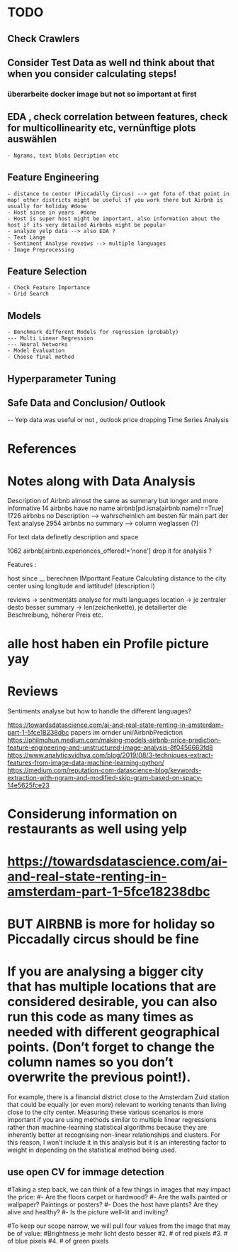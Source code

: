 # TODO
## Check Crawlers
## Consider Test Data as well nd think about that when you consider calculating steps!
### überarbeite docker image but not so important at first 

## EDA , check correlation between features, check for multicollinearity etc, vernünftige plots auswählen
    - Ngrams, text blobs Decription etc
## Feature Engineering
    - distance to center (Piccadally Circus) --> get foto of that point in map! other districts might be useful if you work there but Airbnb is usually for holiday #done
    - Host since in years  #done
    - Host is super host might be important, also information about the host if its very detailed Airbnbs might be popular
    - analyze yelp data --> also EDA ? 
    - Text Länge 
    - Sentiment Analyse reveiws --> multiple languages
    - Image Preprocessing 
## Feature Selection
    - Check Feature Importance 
    - Grid Search 
## Models
    - Benchmark different Models for regression (probably)
    --- Multi Linear Regression 
    --- Neural Networks 
    - Model Evaluation
    - Choose final method
## Hyperparameter Tuning

## Safe Data and Conclusion/ Outlook 
  -- Yelp data was useful or not , outlook price dropping Time Series Analysis 

# References


# Notes along with Data Analysis
Description of Airbnb almost the same as summary but longer and more informative
14 airbnbs have no name airbnb[pd.isna(airbnb.name)==True]
1726 airbnbs no Description --> wahrscheinlich am besten für main part der Text analyse
2954 airbnbs no summary --> column weglassen (?)

For text data definetly description and space

1062 airbnb[airbnb.experiences_offered!='none'] drop it for analysis ?

Features : 

host since __ berechnen 
IMporttant Feature Calculating distance to the city center using longitude and lattitude!
(description l)

reviews -> senitmentäts analyse for multi languages
location -> je zentraler desto besser
summary -> len(zeichenkette), je detailierter die Beschreibung, höherer Preis etc.


# alle host haben ein Profile picture yay

# Reviews
Sentiments analyse but how to handle the different languages?

https://towardsdatascience.com/ai-and-real-state-renting-in-amsterdam-part-1-5fce18238dbc
papers im ornder uni/AirbnbPrediction
https://philmohun.medium.com/making-models-airbnb-price-prediction-feature-engineering-and-unstructured-image-analysis-8f0456663fd8
https://www.analyticsvidhya.com/blog/2019/08/3-techniques-extract-features-from-image-data-machine-learning-python/
https://medium.com/reputation-com-datascience-blog/keywords-extraction-with-ngram-and-modified-skip-gram-based-on-spacy-14e5625fce23
# Considerung information on restaurants as well using yelp
# https://towardsdatascience.com/ai-and-real-state-renting-in-amsterdam-part-1-5fce18238dbc




# BUT AIRBNB is more for holiday so Piccadally circus should be fine
# If you are analysing a bigger city that has multiple locations that are considered desirable, you can also run this code as many times as needed with different geographical points. (Don’t forget to change the column names so you don’t overwrite the previous point!).
For example, there is a financial district close to the Amsterdam Zuid station that could be equally (or even more) relevant to working tenants than living close to the city center. Measuring these various scenarios is more important if you are using methods similar to multiple linear regressions rather than machine-learning statistical algorithms because they are inherently better at recognising non-linear relationships and clusters. For this reason, I won’t include it in this analysis but it is an interesting factor to weight in depending on the statistical method being used.

## use open CV for immage detection 
#Taking a step back, we can think of a few things in images that may impact the price:
#- Are the floors carpet or hardwood?
#- Are the walls painted or wallpaper? Paintings or posters?
#- Does the host have plants? Are they alive and healthy?
#- Is the picture well-lit and inviting?

#To keep our scope narrow, we will pull four values from the image that may be of value:
#Brightness je mehr licht desto besser
#2. # of red pixels
#3. # of blue pixels
#4. # of green pixels

